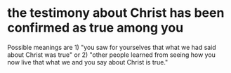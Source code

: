 # the testimony about Christ has been confirmed as true among you

Possible meanings are 1) "you saw for yourselves that what we had said about Christ was true" or 2) "other people learned from seeing how you now live that what we and you say about Christ is true."

